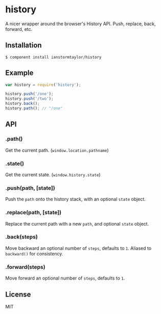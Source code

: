 # history

  A nicer wrapper around the browser's History API. Push, replace, back, forward, etc.

## Installation

    $ component install ianstormtaylor/history

## Example

```js
var history = require('history');

history.push('/one');
history.push('/two');
history.back();
history.path(); // "/one"
```

## API

### .path()
  Get the current path. (`window.location.pathname`)

### .state()
  Get the current state. (`window.history.state`)

### .push(path, [state])
  Push the `path` onto the history stack, with an optional `state` object.

### .replace(path, [state])
  Replace the current path with a new `path`, and optional `state` object.

### .back(steps)
  Move backward an optional number of `steps`, defaults to `1`. Aliased to `backward()` for consistency.

### .forward(steps)
  Move forward an optional number of `steps`, defaults to `1`.

## License

  MIT
